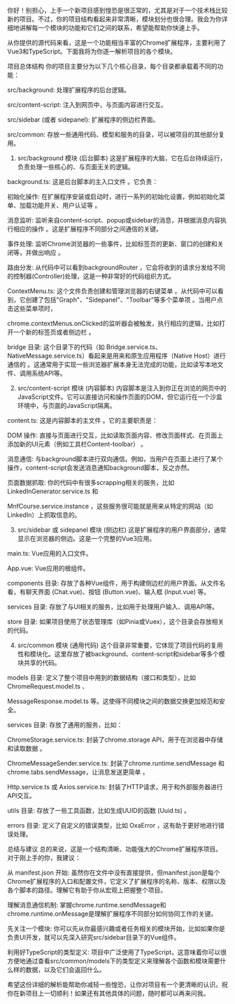 你好！别担心，上手一个新项目感到惶恐是很正常的，尤其是对于一个技术栈比较新的项目。不过，你的项目结构看起来非常清晰，模块划分也很合理。我会为你详细地讲解每一个模块的功能和它们之间的联系，希望能帮助你快速上手。

从你提供的源代码来看，这是一个功能相当丰富的Chrome扩展程序，主要利用了Vue3和TypeScript。下面我将为你逐一解析项目的各个模块。

项目总体结构
你的项目主要分为以下几个核心目录，每个目录都承载着不同的功能：

src/background: 处理扩展程序的后台逻辑。

src/content-script: 注入到网页中，与页面内容进行交互。

src/sidebar (或者 sidepanel): 扩展程序的侧边栏界面。

src/common: 存放一些通用代码、模型和服务的目录，可以被项目的其他部分复用。

1. src/background 模块 (后台脚本)
这是扩展程序的大脑，它在后台持续运行，负责处理一些核心的、与页面无关的逻辑。


background.ts: 这是后台脚本的主入口文件 。它负责：


初始化操作: 在扩展程序安装或启动时，进行一系列的初始化设置，例如初始化菜单、加载功能开关、用户认证等 。



消息监听: 监听来自content-script、popup或sidebar的消息，并根据消息内容执行相应的操作 。这是扩展程序不同部分之间通信的关键。


事件处理: 监听Chrome浏览器的一些事件，比如标签页的更新、窗口的创建和关闭等，并做出响应 。


路由分发: 从代码中可以看到backgroundRouter ，它会将收到的请求分发给不同的控制器(Controller)处理，这是一种非常好的代码组织方式。


ContextMenu.ts: 这个文件负责创建和管理浏览器的右键菜单 。从代码中可以看到，它创建了包括"Graph"、"Sidepanel"、"Toolbar"等多个菜单项 。当用户点击这些菜单项时，

chrome.contextMenus.onClicked的监听器会被触发，执行相应的逻辑，比如打开一个新的标签页或者侧边栏 。


bridge 目录: 这个目录下的代码（如 Bridge.service.ts、NativeMessage.service.ts）看起来是用来和原生应用程序（Native Host）进行通信的 。这通常用于实现一些浏览器扩展本身无法完成的功能，比如读写本地文件、调用系统API等。


2. src/content-script 模块 (内容脚本)
内容脚本是注入到你正在浏览的网页中的JavaScript文件。它可以直接访问和操作页面的DOM，但它运行在一个沙盒环境中，与页面的JavaScript隔离。


content.ts: 这是内容脚本的主文件 。它的主要职责是：


DOM 操作: 直接与页面进行交互，比如读取页面内容、修改页面样式、在页面上添加新的UI元素（例如工具栏Content-toolbar） 。

消息通信: 与background脚本进行双向通信。例如，当用户在页面上进行了某个操作，content-script会发送消息通知background脚本，反之亦然。


页面数据抓取: 你的代码中有很多scrapping相关的服务，比如LinkedInGenerator.service.ts 和 

MnfCourse.service.instance ，这些服务很可能就是用来从特定的网站（如LinkedIn）上抓取信息的。

3. src/sidebar 或 sidepanel 模块 (侧边栏)
这是扩展程序的用户界面部分，通常显示在浏览器的侧边。这是一个完整的Vue3应用。

main.ts: Vue应用的入口文件。

App.vue: Vue应用的根组件。

components 目录: 存放了各种Vue组件，用于构建侧边栏的用户界面。从文件名看，有聊天界面 (Chat.vue)、按钮 (Button.vue)、输入框 (Input.vue) 等。

services 目录: 存放了与UI相关的服务，比如用于处理用户输入、调用API等。

store 目录: 如果项目使用了状态管理库（如Pinia或Vuex），这个目录会存放相关的代码。

4. src/common 模块 (通用代码)
这个目录非常重要，它体现了项目代码的复用性和模块化。这里存放了被background、content-script和sidebar等多个模块共享的代码。


models 目录: 定义了整个项目中用到的数据结构（接口和类型），比如ChromeRequest.model.ts 、

MessageResponse.model.ts 等。这使得不同模块之间的数据交换更加规范和安全。

services 目录: 存放了通用的服务，比如：


ChromeStorage.service.ts: 封装了chrome.storage API，用于在浏览器中存储和读取数据 。


ChromeMessageSender.service.ts: 封装了chrome.runtime.sendMessage 和 chrome.tabs.sendMessage，让消息发送更简单 。

Http.service.ts 或 Axios.service.ts: 封装了HTTP请求，用于和外部服务器进行API交互。


utils 目录: 存放了一些工具函数，比如生成UUID的函数 (Uuid.ts) 。


errors 目录: 定义了自定义的错误类型，比如 OxaError ，这有助于更好地进行错误处理。

总结与建议
总的来说，这是一个结构清晰、功能强大的Chrome扩展程序项目。对于刚上手的你，我建议：

从 manifest.json 开始: 虽然你在文件中没有直接提供，但manifest.json是每个Chrome扩展程序的入口和配置文件，它定义了扩展程序的名称、版本、权限以及各个脚本的路径。理解它有助于你从宏观上把握整个项目。

理解消息通信机制: 掌握chrome.runtime.sendMessage和chrome.runtime.onMessage是理解扩展程序不同部分如何协同工作的关键。

先关注一个模块: 你可以先从你最感兴趣或者任务相关的模块开始，比如如果你是负责UI开发，就可以先深入研究src/sidebar目录下的Vue组件。

利用好TypeScript的类型定义: 项目中广泛使用了TypeScript，这意味着你可以很方便地通过查看src/common/models下的类型定义来理解各个函数和模块需要什么样的数据，以及它们会返回什么。

希望这份详细的解析能帮助你减轻一些惶恐，让你对项目有一个更清晰的认识。祝你在新项目上一切顺利！如果还有其他具体的问题，随时都可以再来问我。
